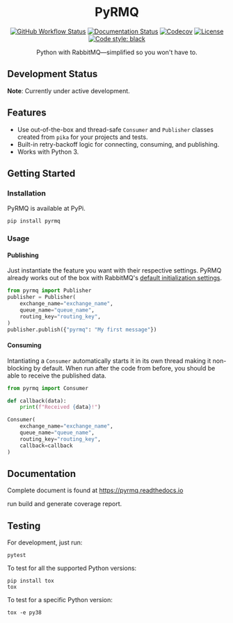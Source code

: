 <!--suppress HtmlDeprecatedAttribute -->
<div align="center">
  <h1>PyRMQ</h1>
  <a href="https://github.com/altusgerona/pyrmq/actions"><img alt="GitHub Workflow Status" src="https://img.shields.io/github/workflow/status/altusgerona/pyrmq/Test%20across%20Python%20versions?style=for-the-badge"></a>
  <a href="https://pyrmq.readthedocs.io"><img src='https://readthedocs.org/projects/pyrmq/badge/?version=latest&style=for-the-badge' alt='Documentation Status' /></a>
  <a href="https://codecov.io/gh/altusgerona/pyrmq"><img alt="Codecov" src="https://img.shields.io/codecov/c/github/altusgerona/pyrmq/master.svg?style=for-the-badge"></a>
  <a href="https://mit-license.org" target="_blank"><img src="https://img.shields.io/badge/license-MIT-blue.svg?longCache=true&style=for-the-badge" alt="License"></a> 
  <a href="https://github.com/psf/black"><img alt="Code style: black" src="https://img.shields.io/badge/code%20style-black-000000.svg?longCache=true&style=for-the-badge"></a>
  <p>Python with RabbitMQ—simplified so you won't have to.</p>
</div>


## Development Status
**Note**: Currently under active development.
## Features
- Use out-of-the-box and thread-safe `Consumer` and `Publisher` classes created from `pika` for your projects and tests.
- Built-in retry-backoff logic for connecting, consuming, and publishing. 
- Works with Python 3.

## Getting Started
### Installation
PyRMQ is available at PyPi.
```shell script
pip install pyrmq
```
### Usage
#### Publishing
Just instantiate the feature you want with their respective settings.
PyRMQ already works out of the box with RabbitMQ's [default initialization settings](https://hub.docker.com/_/rabbitmq).
```python
from pyrmq import Publisher
publisher = Publisher(
    exchange_name="exchange_name",
    queue_name="queue_name",
    routing_key="routing_key",
)
publisher.publish({"pyrmq": "My first message"})
```
#### Consuming
Intantiating a `Consumer` automatically starts it in its own thread making it
non-blocking by default. When run after the code from before, you should be
able to receive the published data.
```python
from pyrmq import Consumer

def callback(data):
    print(f"Received {data}!")

Consumer(
    exchange_name="exchange_name",
    queue_name="queue_name",
    routing_key="routing_key",
    callback=callback
)
```

## Documentation
Complete document is found at https://pyrmq.readthedocs.io

 run build and generate coverage report.


## Testing
For development, just run:
```shell script
pytest
```
To test for all the supported Python versions:
```shell script
pip install tox
tox
```
To test for a specific Python version:
```shell script
tox -e py38
```

